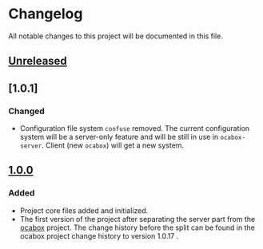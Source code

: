 # Changelog
All notable changes to this project will be documented in this file.

## [Unreleased]


## [1.0.1]
### Changed
- Configuration file system `confuse` removed. The current configuration system will be a server-only feature 
and will be still in use in `ocabox-server`. Client (new `ocabox`) will get a new system.

## [1.0.0]
### Added
- Project core files added and initialized.
- The first version of the project after separating the server part from the [ocabox](https://github.com/araucaria-project/ocabox) project. 
The change history before the split can be found in the ocabox project change history to version 1.0.17 .



[Unreleased]: https://github.com/araucaria-project/ocabox-common

[1.0.0]: https://github.com/araucaria-project/ocabox-common